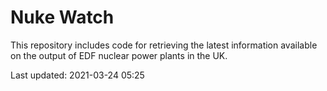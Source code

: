 # Nuke Watch

This repository includes code for retrieving the latest information available on the output of EDF nuclear power plants in the UK.

Last updated: 2021-03-24 05:25
